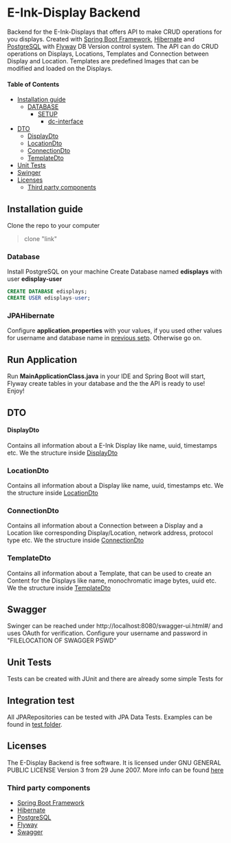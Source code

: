 # E-Ink-Display Backend

Backend for the E-Ink-Displays that offers API to make CRUD operations for you displays. Created with [Spring Boot Framework](https://spring.io/projects/spring-boot), [Hibernate](https://hibernate.org/) and [PostgreSQL](https://www.postgresql.org/) with [Flyway](https://flywaydb.org/) DB Version control system.
The API can do CRUD operations on Displays, Locations, Templates and Connection between Display and Location.
Templates are predefined Images that can be modified and loaded on the Displays.

#### Table of Contents
- [Installation guide](#installation-guide)
    - [DATABASE](#database)
      - [SETUP](#writer)
        - [dc-interface](#dc-interface)
- [DTO](#dto)
    - [DisplayDto](#displaydto)
    - [LocationDto](#locationdto)
    - [ConnectionDto](#connectiondto)
    - [TemplateDto](#template)
- [Unit Tests](#unittests)
- [Swinger](#swinger)
- [Licenses](#licenses)
  - [Third party components](#third-party-components)


## Installation guide
Clone the repo to your computer
>clone "link"
### Database
Install PostgreSQL on your machine
Create Database named **edisplays** with user **edisplay-user**
```sql
CREATE DATABASE edisplays;
CREATE USER edisplays-user;
```
### JPAHibernate
Configure **application.properties** with your values, if you used other values for username and database name in [previous setp](#database).
Otherwise go on.
## Run Application
Run **MainApplicationClass.java** in your IDE and Spring Boot will start, Flyway create tables in your database and the the API is ready to use! Enjoy!
## DTO
#### DisplayDto
Contains all information about a E-Ink Display like name, uuid, timestamps etc. We the structure inside [DisplayDto](link)
### LocationDto
Contains all information about a Display like name, uuid, timestamps etc. We the structure inside [LocationDto](link)
### ConnectionDto
Contains all information about a Connection between a Display and a Location like corresponding Display/Location, network address, protocol type etc. We the structure inside [ConnectionDto](link) 
### TemplateDto
Contains all information about a Template, that can be used to create an Content for the Displays like name, monochromatic image bytes, uuid etc. We the structure inside [TemplateDto](link)

## Swagger
Swinger can be reached under http://localhost:8080/swagger-ui.html#/ and uses OAuth for verification.
Configure your username and password in "FILELOCATION OF SWAGGER PSWD"
## Unit Tests
Tests can be created with JUnit and there are already some simple Tests for 
## Integration test
All JPARepositories can be tested with JPA Data Tests. Examples can be found in [test folder](link).

## Licenses
The E-Display Backend is free software. It is licensed under GNU GENERAL
PUBLIC LICENSE Version 3 from 29 June 2007.
More info can be found [here](https://www.gnu.org/licenses/gpl-3.0.en.html)

### Third party components
- [Spring Boot Framework](https://spring.io/projects/spring-boot)
- [Hibernate](https://hibernate.org/)
- [PostgreSQL](https://www.postgresql.org/)
- [Flyway](https://flywaydb.org/)
- [Swagger](https://swagger.io/)
